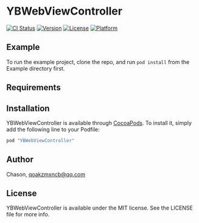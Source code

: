# YBWebViewController

[![CI Status](http://img.shields.io/travis/Chason/YBWebViewController.svg?style=flat)](https://travis-ci.org/Chason/YBWebViewController)
[![Version](https://img.shields.io/cocoapods/v/YBWebViewController.svg?style=flat)](http://cocoapods.org/pods/YBWebViewController)
[![License](https://img.shields.io/cocoapods/l/YBWebViewController.svg?style=flat)](http://cocoapods.org/pods/YBWebViewController)
[![Platform](https://img.shields.io/cocoapods/p/YBWebViewController.svg?style=flat)](http://cocoapods.org/pods/YBWebViewController)

## Example

To run the example project, clone the repo, and run `pod install` from the Example directory first.

## Requirements

## Installation

YBWebViewController is available through [CocoaPods](http://cocoapods.org). To install
it, simply add the following line to your Podfile:

```ruby
pod "YBWebViewController"
```

## Author

Chason, qoakzmxncb@qq.com

## License

YBWebViewController is available under the MIT license. See the LICENSE file for more info.
